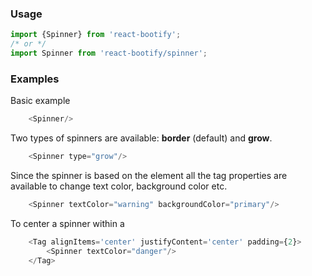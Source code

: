 


### Usage

```js static
import {Spinner} from 'react-bootify';
/* or */ 
import Spinner from 'react-bootify/spinner';
```

### Examples

Basic example

```js
    <Spinner/>
```

Two types of spinners are available: **border** (default) and **grow**.

```js
    <Spinner type="grow"/>
```

Since the spinner is based on the <Tag/> element all the tag properties are available to
change text color, background color etc.

```js
    <Spinner textColor="warning" backgroundColor="primary"/>
```

To center a spinner within a <Tag/>

```js
    <Tag alignItems='center' justifyContent='center' padding={2}>
        <Spinner textColor="danger"/>
    </Tag>
```

